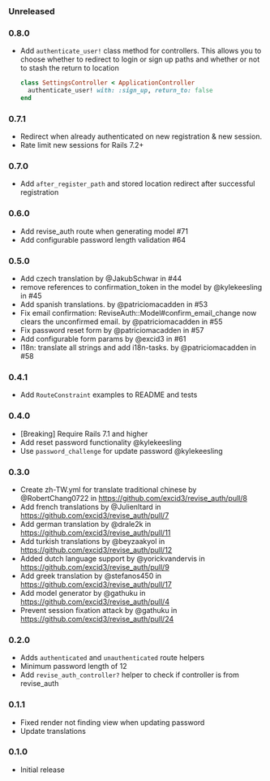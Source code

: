 ### Unreleased

### 0.8.0

* Add `authenticate_user!` class method for controllers.
  This allows you to choose whether to redirect to login or sign up paths and whether or not to stash the return to location

  ```ruby
  class SettingsController < ApplicationController
    authenticate_user! with: :sign_up, return_to: false
  end
  ```

### 0.7.1

* Redirect when already authenticated on new registration & new session.
* Rate limit new sessions for Rails 7.2+

### 0.7.0

* Add `after_register_path` and stored location redirect after successful registration

### 0.6.0

* Add revise_auth route when generating model #71
* Add configurable password length validation #64

### 0.5.0

* Add czech translation by @JakubSchwar in #44
* remove references to confirmation_token in the model by @kylekeesling in #45
* Add spanish translations. by @patriciomacadden in #53
* Fix email confirmation: ReviseAuth::Model#confirm_email_change now clears the unconfirmed email. by @patriciomacadden in #55
* Fix password reset form by @patriciomacadden in #57
* Add configurable form params by @excid3 in #61
* I18n: translate all strings and add i18n-tasks. by @patriciomacadden in #58

### 0.4.1

* Add `RouteConstraint` examples to README and tests

### 0.4.0

* [Breaking] Require Rails 7.1 and higher
* Add reset password functionality @kylekeesling
* Use `password_challenge` for update password @kylekeesling

### 0.3.0

* Create zh-TW.yml for translate traditional chinese by @RobertChang0722 in https://github.com/excid3/revise_auth/pull/8
* Add french translations by @JulienItard in https://github.com/excid3/revise_auth/pull/7
* Add german translation by @drale2k in https://github.com/excid3/revise_auth/pull/11
* Add turkish translations by @beyzaakyol in https://github.com/excid3/revise_auth/pull/12
* Added dutch language support by @yorickvandervis in https://github.com/excid3/revise_auth/pull/9
* Add greek translation by @stefanos450 in https://github.com/excid3/revise_auth/pull/17
* Add model generator by @gathuku in https://github.com/excid3/revise_auth/pull/4
* Prevent session fixation attack by @gathuku in https://github.com/excid3/revise_auth/pull/24

### 0.2.0

* Adds `authenticated` and `unauthenticated` route helpers
* Minimum password length of 12
* Add `revise_auth_controller?` helper to check if controller is from revise_auth

### 0.1.1

* Fixed render not finding view when updating password
* Update translations

### 0.1.0

* Initial release
